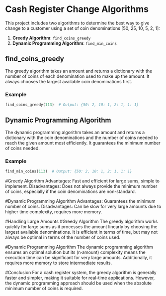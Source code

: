 # Cash Register Change Algorithms

This project includes two algorithms to determine the best way to give change to a customer using a set of coin denominations [50, 25, 10, 5, 2, 1]:

1. **Greedy Algorithm**: `find_coins_greedy`
2. **Dynamic Programming Algorithm**: `find_min_coins`

## find_coins_greedy

The greedy algorithm takes an amount and returns a dictionary with the number of coins of each denomination used to make up the amount. It always chooses the largest available coin denominations first.

### Example

```python
find_coins_greedy(113)  # Output: {50: 2, 10: 1, 2: 1, 1: 1}

```

## Dynamic Programming Algorithm

The dynamic programming algorithm takes an amount and returns a dictionary with the coin denominations and the number of coins needed to reach the given amount most efficiently. It guarantees the minimum number of coins needed.

### Example

```python
find_min_coins(113)  # Output: {50: 2, 10: 1, 2: 1, 1: 1}
```

#Greedy Algorithm
Advantages: Fast and efficient for large sums, simple to implement.
Disadvantages: Does not always provide the minimum number of coins, especially if the coin denominations are non-standard.

#Dynamic Programming Algorithm
Advantages: Guarantees the minimum number of coins.
Disadvantages: Can be slow for very large amounts due to higher time complexity, requires more memory.

#Handling Large Amounts
#Greedy Algorithm
The greedy algorithm works quickly for large sums as it processes the amount linearly by choosing the largest available denominations. It is efficient in terms of time, but may not always be optimal in terms of the number of coins used.

#Dynamic Programming Algorithm
The dynamic programming algorithm ensures an optimal solution but its (n⋅amount) complexity means the execution time can be significant for very large amounts. Additionally, it requires more memory to store intermediate results.

#Conclusion
For a cash register system, the greedy algorithm is generally faster and simpler, making it suitable for real-time applications. However, the dynamic programming approach should be used when the absolute minimum number of coins is required.
